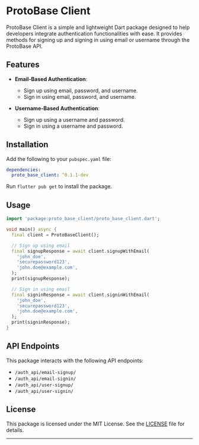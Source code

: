 
# ProtoBase Client

ProtoBase Client is a simple and lightweight Dart package designed to help developers integrate authentication functionalities with ease. It provides methods for signing up and signing in using email or username through the ProtoBase API.

## Features

- **Email-Based Authentication**:
  - Sign up using email, password, and username.
  - Sign in using email, password, and username.

- **Username-Based Authentication**:
  - Sign up using a username and password.
  - Sign in using a username and password.

## Installation

Add the following to your `pubspec.yaml` file:
```yaml
dependencies:
  proto_base_client: ^0.1.1-dev
```

Run `flutter pub get` to install the package.

## Usage

```dart
import 'package:proto_base_client/proto_base_client.dart';

void main() async {
  final client = ProtoBaseClient();

  // Sign up using email
  final signupResponse = await client.signupWithEmail(
    'john_doe',
    'securepassword123',
    'john.doe@example.com',
  );
  print(signupResponse);

  // Sign in using email
  final signinResponse = await client.signinWithEmail(
    'john_doe',
    'securepassword123',
    'john.doe@example.com',
  );
  print(signinResponse);
}
```

## API Endpoints

This package interacts with the following API endpoints:
- `/auth_api/email-signup/`
- `/auth_api/email-signin/`
- `/auth_api/user-signup/`
- `/auth_api/user-signin/`

## License

This package is licensed under the MIT License. See the [LICENSE](LICENSE) file for details.

---

